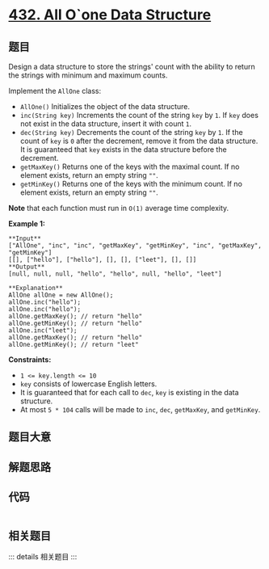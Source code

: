 # [432. All O`one Data Structure](https://leetcode.com/problems/all-oone-data-structure)

## 题目

Design a data structure to store the strings' count with the ability to return
the strings with minimum and maximum counts.

Implement the `AllOne` class:

  * `AllOne()` Initializes the object of the data structure.
  * `inc(String key)` Increments the count of the string `key` by `1`. If `key` does not exist in the data structure, insert it with count `1`.
  * `dec(String key)` Decrements the count of the string `key` by `1`. If the count of `key` is `0` after the decrement, remove it from the data structure. It is guaranteed that `key` exists in the data structure before the decrement.
  * `getMaxKey()` Returns one of the keys with the maximal count. If no element exists, return an empty string `""`.
  * `getMinKey()` Returns one of the keys with the minimum count. If no element exists, return an empty string `""`.

**Note** that each function must run in `O(1)` average time complexity.



**Example 1:**

    
    
    **Input**
    ["AllOne", "inc", "inc", "getMaxKey", "getMinKey", "inc", "getMaxKey", "getMinKey"]
    [[], ["hello"], ["hello"], [], [], ["leet"], [], []]
    **Output**
    [null, null, null, "hello", "hello", null, "hello", "leet"]
    
    **Explanation**
    AllOne allOne = new AllOne();
    allOne.inc("hello");
    allOne.inc("hello");
    allOne.getMaxKey(); // return "hello"
    allOne.getMinKey(); // return "hello"
    allOne.inc("leet");
    allOne.getMaxKey(); // return "hello"
    allOne.getMinKey(); // return "leet"
    



**Constraints:**

  * `1 <= key.length <= 10`
  * `key` consists of lowercase English letters.
  * It is guaranteed that for each call to `dec`, `key` is existing in the data structure.
  * At most `5 * 104` calls will be made to `inc`, `dec`, `getMaxKey`, and `getMinKey`.


## 题目大意

## 解题思路

## 代码

```javascript

```

## 相关题目

::: details 相关题目
:::

